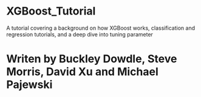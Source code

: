 # XGBoost_Tutorial
A tutorial covering a background on how XGBoost works, classification and regression tutorials, and a deep dive into tuning parameter

# Writen by Buckley Dowdle, Steve Morris, David Xu and Michael Pajewski 


